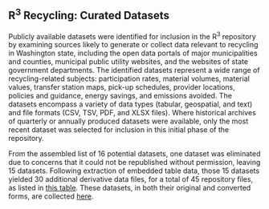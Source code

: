 ## R<sup>3</sup> Recycling: Curated Datasets

Publicly available datasets were identified for inclusion in the R<sup>3</sup> repository by examining sources likely to generate or collect data relevant to recycling in Washington state, including the open data portals of major municipalities and counties, municipal public utility websites, and the websites of state government departments. The identified datasets represent a wide range of recycling-related subjects: participation rates, material volumes, material values, transfer station maps, pick-up schedules, provider locations, policies and guidance, energy savings, and emissions avoided. The datasets encompass a variety of data types (tabular, geospatial, and text) and file formats (CSV, TSV, PDF, and XLSX files). Where historical archives of quarterly or annually produced datasets were available, only the most recent dataset was selected for inclusion in this initial phase of the repository. 
 
From the assembled list of 16 potential datasets, one dataset was eliminated due to concerns that it could not be republished without permission, leaving 15 datasets. Following extraction of embedded table data, those 15 datasets yielded 30 additional derivative data files, for a total of 45 repository files, as listed in [this table](curatedDatasetsTable.md). These datasets, in both their original and converted forms, are collected [here](../../repositoryDatasets/).

